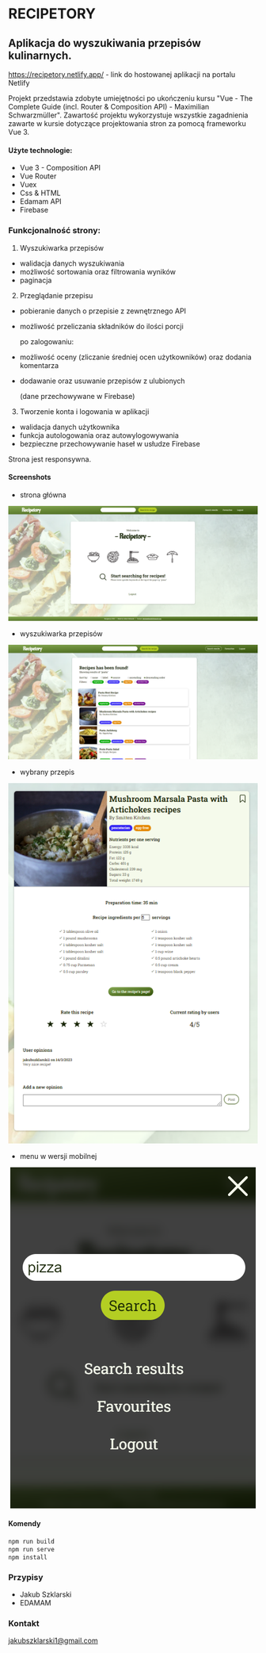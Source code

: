 # RECIPETORY

## Aplikacja do wyszukiwania przepisów kulinarnych.

https://recipetory.netlify.app/ - link do hostowanej aplikacji na portalu Netlify

Projekt przedstawia zdobyte umiejętności po ukończeniu kursu "Vue - The Complete Guide (incl. Router & Composition API) - Maximilian Schwarzmüller".
Zawartość projektu wykorzystuje wszystkie zagadnienia zawarte w kursie dotyczące projektowania stron za pomocą frameworku Vue 3.

#### Użyte technologie:

- Vue 3 - Composition API
- Vue Router
- Vuex
- Css & HTML
- Edamam API
- Firebase

### Funkcjonalność strony:

1. Wyszukiwarka przepisów

- walidacja danych wyszukiwania
- możliwość sortowania oraz filtrowania wyników
- paginacja

2. Przeglądanie przepisu

- pobieranie danych o przepisie z zewnętrznego API
- możliwość przeliczania składników do ilości porcji

  po zalogowaniu:

- możliwość oceny (zliczanie średniej ocen użytkowników) oraz dodania komentarza
- dodawanie oraz usuwanie przepisów z ulubionych

  (dane przechowywane w Firebase)

3. Tworzenie konta i logowania w aplikacji

- walidacja danych użytkownika
- funkcja autologowania oraz autowylogowywania
- bezpieczne przechowywanie haseł w usłudze Firebase

Strona jest responsywna.

#### Screenshots

- strona główna

<p align="center">
  <img src="/src/screenshots/1.png" />
</p>

- wyszukiwarka przepisów

<p align="center">
  <img src="/src/screenshots/2.png" />
</p>

- wybrany przepis

<p align="center">
  <img src="/src/screenshots/3.png" />
</p>

- menu w wersji mobilnej

<p align="center">
  <img src="/src/screenshots/4.png" />
</p>

#### Komendy

```
npm run build
npm run serve
npm install
```

### Przypisy

- Jakub Szklarski
- EDAMAM

### Kontakt

jakubszklarski1@gmail.com
